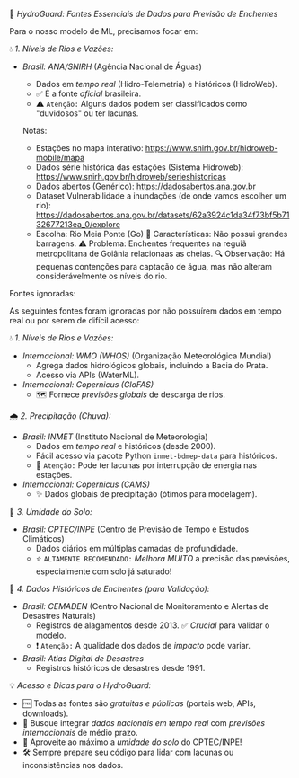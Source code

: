 🌊 *HydroGuard: Fontes Essenciais de Dados para Previsão de Enchentes* 

Para o nosso modelo de ML, precisamos focar em:

💧 *1. Níveis de Rios e Vazões:* 
*   *Brasil:* *ANA/SNIRH* (Agência Nacional de Águas)
    *   Dados em *tempo real* (Hidro-Telemetria) e históricos (HidroWeb).
    *   ✅ É a fonte *oficial* brasileira.
    *   ⚠️ `Atenção:` Alguns dados podem ser classificados como "duvidosos" ou ter lacunas.
	
    Notas:
    * Estações no mapa interativo: https://www.snirh.gov.br/hidroweb-mobile/mapa
	* Dados série histórica das estações (Sistema Hidroweb): https://www.snirh.gov.br/hidroweb/serieshistoricas
	* Dados abertos (Genérico): https://dadosabertos.ana.gov.br
	* Dataset Vulnerabilidade a inundações (de onde vamos escolher um rio): https://dadosabertos.ana.gov.br/datasets/62a3924c1da34f73bf5b7132677213ea_0/explore
  	* Escolha: Rio Meia Ponte (Go)
      📌 Características: Não possui grandes barragens.
      ⚠️ Problema: Enchentes frequentes na reguiã metropolitana de Goiânia relacionaas as cheias.
      🔍 Observação: Há pequenas contenções para captação de água, mas não alteram considerávelmente os níveis do rio.

Fontes ignoradas:

As seguintes fontes foram ignoradas por não possuírem dados em tempo real ou por serem de difícil acesso:

💧 *1. Níveis de Rios e Vazões:* 
*   *Internacional:* *WMO (WHOS)* (Organização Meteorológica Mundial)
    *   Agrega dados hidrológicos globais, incluindo a Bacia do Prata.
    *   Acesso via APIs (WaterML).
*   *Internacional:* *Copernicus (GloFAS)*
    *   🗺️ Fornece *previsões globais* de descarga de rios.

🌧️ *2. Precipitação (Chuva):* 
*   *Brasil:* *INMET* (Instituto Nacional de Meteorologia)
    *   Dados em *tempo real* e históricos (desde 2000).
    *   Fácil acesso via pacote Python `inmet-bdmep-data` para históricos.
    *   🔌 `Atenção:` Pode ter lacunas por interrupção de energia nas estações.
*   *Internacional:* *Copernicus (CAMS)*
    *   ✨ Dados globais de precipitação (ótimos para modelagem).

🌳 *3. Umidade do Solo:* 
*   *Brasil:* *CPTEC/INPE* (Centro de Previsão de Tempo e Estudos Climáticos)
    *   Dados diários em múltiplas camadas de profundidade.
    *   ⭐ `ALTAMENTE RECOMENDADO:` *Melhora MUITO* a precisão das previsões, especialmente com solo já saturado!

📜 *4. Dados Históricos de Enchentes (para Validação):* 
*   *Brasil:* *CEMADEN* (Centro Nacional de Monitoramento e Alertas de Desastres Naturais)
    *   Registros de alagamentos desde 2013. ✅ *Crucial* para validar o modelo.
    *   ❗ `Atenção:` A qualidade dos dados de *impacto* pode variar.
*   *Brasil:* *Atlas Digital de Desastres*
    *   Registros históricos de desastres desde 1991.

💡 *Acesso e Dicas para o HydroGuard:* 
*   🆓 Todas as fontes são *gratuitas e públicas* (portais web, APIs, downloads).
*   🤝 Busque integrar *dados nacionais em tempo real* com *previsões internacionais* de médio prazo.
*   💪 Aproveite ao máximo a *umidade do solo* do CPTEC/INPE!
*   🛠️ Sempre prepare seu código para lidar com lacunas ou inconsistências nos dados.
